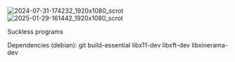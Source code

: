 ![2024-07-31-174232_1920x1080_scrot](https://github.com/user-attachments/assets/697f047f-a72e-483f-82dd-399f149652c9)
![2025-01-29-161442_1920x1080_scrot](https://github.com/user-attachments/assets/92d08bf4-935a-4ab3-bb42-f370197e7b82)


Suckless programs

Dependencies (debian):
git build-essential libx11-dev libxft-dev libxinerama-dev
